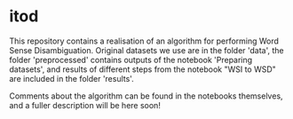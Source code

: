 # itod
This repository contains a realisation of an algorithm for performing Word Sense Disambiguation.
Original datasets we use are in the folder 'data', 
the folder 'preprocessed' contains outputs of the notebook 'Preparing datasets', and 
results of different steps from the notebook "WSI to WSD" are included in the folder 'results'.

Comments about the algorithm can be found in the notebooks themselves, and a fuller description will be here soon!
